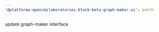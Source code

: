 ```yaml
---
'@platforma-open/milaboratories.block-beta-graph-maker.ui': patch
---
```


update graph-maker interface
